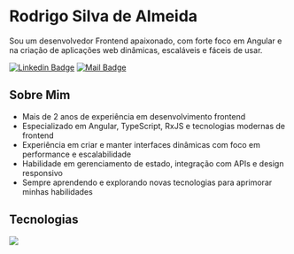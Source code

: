 # Rodrigo Silva de Almeida

Sou um desenvolvedor Frontend apaixonado, com forte foco em Angular e na criação de aplicações web dinâmicas, escaláveis e fáceis de usar.

[![Linkedin Badge](https://img.shields.io/badge/LinkedIn-0077B5?style=for-the-badge&logo=linkedin&logoColor=white)](https://www.linkedin.com/in/rodrigos-almeida) [![Mail Badge](https://img.shields.io/badge/Gmail-D14836?style=for-the-badge&logo=gmail&logoColor=white)](mailto:rodrigosalmeidadev@gmail.com)

## Sobre Mim

- Mais de 2 anos de experiência em desenvolvimento frontend
- Especializado em Angular, TypeScript, RxJS e tecnologias modernas de frontend
- Experiência em criar e manter interfaces dinâmicas com foco em performance e escalabilidade
- Habilidade em gerenciamento de estado, integração com APIs e design responsivo
- Sempre aprendendo e explorando novas tecnologias para aprimorar minhas habilidades

## Tecnologias

<p align="start">
  <a href="https://skillicons.dev">
    <img src="https://skillicons.dev/icons?i=html,css,javascript,angular,typescript,rxjs,bootstrap,sass,jest,cypress,git,aws" />
  </a>
</p>
